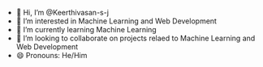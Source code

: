 - 👋 Hi, I’m @Keerthivasan-s-j
- 👀 I’m interested in Machine Learning and Web Development
- 🌱 I’m currently learning Machine Learning
- 💞️ I’m looking to collaborate on projects relaed to Machine Learning and Web Development
- 😄 Pronouns: He/Him

<!---
Keerthivasan-s-j/Keerthivasan-s-j is a ✨ special ✨ repository because its `README.md` (this file) appears on your GitHub profile.
You can click the Preview link to take a look at your changes.
--->
